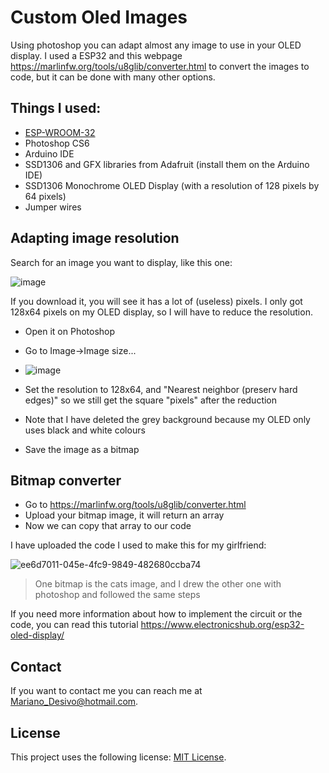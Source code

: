 # Custom Oled Images

Using photoshop you can adapt almost any image to use in your OLED display. I used a ESP32 and this webpage https://marlinfw.org/tools/u8glib/converter.html to convert the images to code, but it can be done with many other options.

## Things I used:

* [ESP-WROOM-32](https://www.espressif.com/sites/default/files/documentation/esp32-wroom-32_datasheet_en.pdf)
* Photoshop CS6
* Arduino IDE
* SSD1306 and GFX libraries from Adafruit (install them on the Arduino IDE)
* SSD1306 Monochrome OLED Display (with a resolution of 128 pixels by 64 pixels)
* Jumper wires

## Adapting image resolution

Search for an image you want to display, like this one:

![image](https://user-images.githubusercontent.com/79780807/156453515-729198b2-9559-4cc8-870e-73189118c80f.png)

If you download it, you will see it has a lot of (useless) pixels. I only got 128x64 pixels on my OLED display, so I will have to reduce the resolution.

* Open it on Photoshop
* Go to Image->Image size...
* ![image](https://user-images.githubusercontent.com/79780807/156455017-2308a53b-1f27-4e38-aae5-115b9f5bdea1.png)

* Set the resolution to 128x64, and "Nearest neighbor (preserv hard edges)" so we still get the square "pixels" after the reduction
* Note that I have deleted the grey background because my OLED only uses black and white colours
* Save the image as a bitmap

## Bitmap converter

* Go to https://marlinfw.org/tools/u8glib/converter.html
* Upload your bitmap image, it will return an array
* Now we can copy that array to our code

I have uploaded the code I used to make this for my girlfriend:

![ee6d7011-045e-4fc9-9849-482680ccba74](https://user-images.githubusercontent.com/79780807/156473103-0f65ca5a-3a58-44bd-8d37-8e65d9d52038.gif)      

> One bitmap is the cats image, and I drew the other one with photoshop and followed the same steps


If you need more information about how to implement the circuit or the code, you can read this tutorial https://www.electronicshub.org/esp32-oled-display/

## Contact

If you want to contact me you can reach me at Mariano_Desivo@hotmail.com.

## License

This project uses the following license: [MIT License](https://github.com/MarianoDesivo/Custom-Oled-Images/blob/main/LICENSE).
